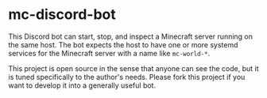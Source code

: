 # mc-discord-bot

This Discord bot can start, stop, and inspect a Minecraft server running on the
same host. The bot expects the host to have one or more systemd services for the
Minecraft server with a name like `mc-world-*`.

This project is open source in the sense that anyone can see the code, but it is
tuned specifically to the author's needs. Please fork this project if you want
to develop it into a generally useful bot.
